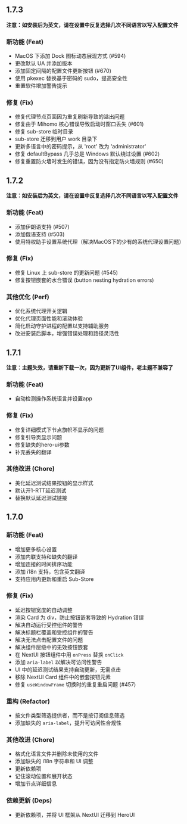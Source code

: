 ## 1.7.3
**注意：如安装后为英文，请在设置中反复选择几次不同语言以写入配置文件**

### 新功能 (Feat)
- MacOS 下添加 Dock 图标动态展现方式 (#594)
- 更改默认 UA 并添加版本
- 添加固定间隔的配置文件更新按钮 (#670)
- 使用 pkexec 替换基于密码的 sudo，提高安全性
- 重置软件增加警告提示

### 修复 (Fix)
- 修复代理节点页面因为重复刷新导致的溢出问题
- 修复由于 Mihomo 核心错误导致启动时窗口丢失 (#601)
- 修复 sub-store 临时目录
- sub-store 迁移到用户 work 目录下
- 更新多语言中的密码提示，从 'root' 改为 'administrator'
- 修复 defaultBypass 几乎总是 Windows 默认绕过设置 (#602)
- 修复重置防火墙时发生的错误，因为没有指定防火墙规则 (#650)

## 1.7.2
**注意：如安装后为英文，请在设置中反复选择几次不同语言以写入配置文件**

### 新功能 (Feat)
- 添加伊朗语支持 (#507)  
- 添加俄语支持 (#503)  
- 使用特权助手设置系统代理（解决MacOS下的少有的系统代理设置问题）

### 修复 (Fix)
- 修复 Linux 上 sub-store 的更新问题 (#545)  
- 修复按钮嵌套的水合错误 (button nesting hydration errors)  

### 其他优化 (Perf)
- 优化系统代理开关逻辑
- 优化代理页面性能和滚动体验
- 简化启动守护进程的配置以支持辅助服务
- 改进安装后脚本，增强错误处理和路径灵活性

## 1.7.1
**注意：主题失效，请重新下载一次，因为更新了UI组件，老主题不兼容了**

### 新功能 (Feat)
- 自动检测操作系统语言并设置app

### 修复 (Fix)
- 修复详细模式下节点旗帜不显示的问题
- 修复引导页显示问题
- 修复缺失的hero-ui参数
- 补充丢失的翻译

### 其他改进 (Chore)
- 美化延迟测试结果按钮的显示样式
- 默认开1-RTT延迟测试
- 替换默认延迟测试链接

## 1.7.0
### 新功能 (Feat)
- 增加更多核心设置
- 添加内联支持和缺失的翻译
- 增加连接的时间排序功能
- 添加 i18n 支持，包含英文翻译
- 支持应用内更新和重启 Sub-Store

### 修复 (Fix)
- 延迟按钮宽度的自动调整
- 渲染 Card 为 div，防止按钮嵌套导致的 Hydration 错误
- 解决自动运行受控组件的警告
- 解决标题栏覆盖和受控组件的警告
- 解决无法点击配置文件的问题
- 解决组件层级中的无效按钮嵌套
- 在 NextUI 按钮组件中用 `onPress` 替换 `onClick`
- 添加 `aria-label` 以解决可访问性警告
- UI 中的延迟测试结果支持自动更新，无需点击
- 移除 NextUI Card 组件中的嵌套按钮元素
- 修复 `useWindowFrame` 切换时的重复重启问题 (#457)

### 重构 (Refactor)
- 按文件类型筛选提供者，而不是按订阅信息筛选
- 添加缺失的 `aria-label`，提升可访问性合规性

### 其他改进 (Chore)
- 格式化语言文件并删除未使用的文件
- 添加缺失的 i18n 字符串和 UI 调整
- 更新依赖项
- 记住滚动位置和展开状态
- 增加节点详细信息

### 依赖更新 (Deps)
- 更新依赖项，并将 UI 框架从 NextUI 迁移到 HeroUI